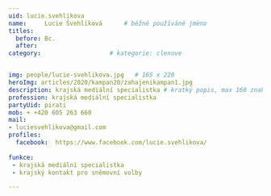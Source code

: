 ```yaml
---
uid: lucie.svehlikova
name:     Lucie Švehlíková  	# běžně používáné jméno
titles:
  before: Bc.
  after:
category:                   # kategorie: clenove


img: people/lucie-svehlikova.jpg   # 165 x 220
heroImg: articles/2020/kampan20/zahajenikampan1.jpg
description: krajská mediální specialistka # kratký popis, max 160 znaků
profession: krajská mediální specialistka
partyUid: pirati
mob: + +420 605 263 660
mail:
- luciesvehlikova@gmail.com
profiles:
  facebook:  https://www.facebook.com/lucie.svehlikova/
    
funkce:
 - krajská mediální specialistka
 - krajský kontakt pro sněmovní volby

---
```

